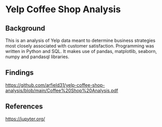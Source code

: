# Yelp Coffee Shop Analysis

## Background
This is an analysis of Yelp data meant to determine business strategies most closely associated with customer satisfaction. Programming was written in Python and SQL. It makes use of pandas, matplotlib, seaborn, numpy and pandasql libraries.

## Findings
https://github.com/arfield31/yelp-coffee-shop-analysis/blob/main/Coffee%20Shop%20Analysis.pdf

## References
https://jupyter.org/
